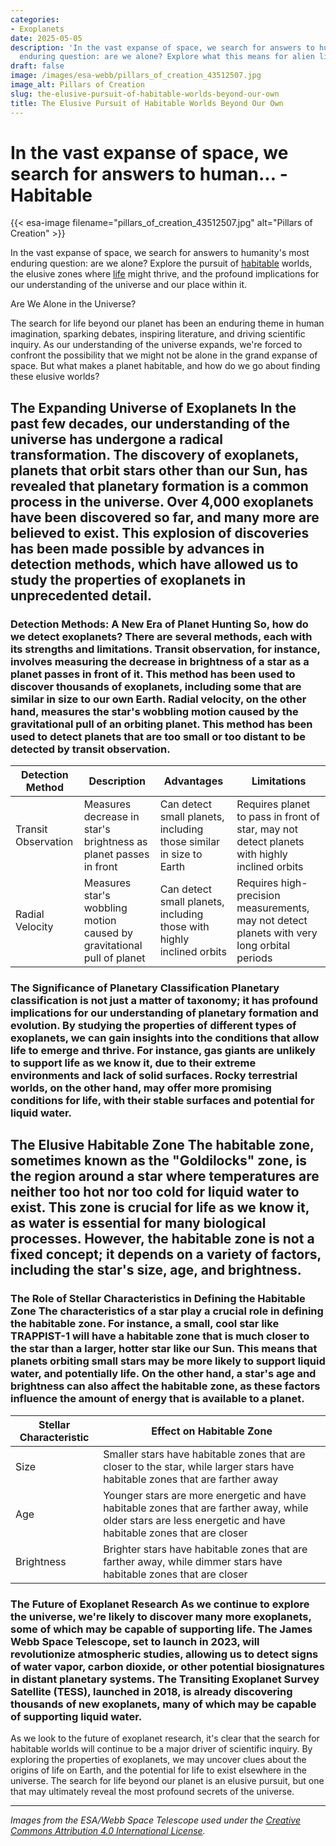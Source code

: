 ```yaml
---
categories:
- Exoplanets
date: 2025-05-05
description: 'In the vast expanse of space, we search for answers to humanity''s most
  enduring question: are we alone? Explore what this means for alien life.'
draft: false
image: /images/esa-webb/pillars_of_creation_43512507.jpg
image_alt: Pillars of Creation
slug: the-elusive-pursuit-of-habitable-worlds-beyond-our-own
title: The Elusive Pursuit of Habitable Worlds Beyond Our Own
---
```


# In the vast expanse of space, we search for answers to human... - Habitable
{{< esa-image filename="pillars_of_creation_43512507.jpg" alt="Pillars of Creation" >}}



In the vast expanse of space, we search for answers to humanity's most enduring question: are we alone? Explore the pursuit of [habitable](/blog/exploring-the-habitable-zones-of-sun-like-stars-a-quest-for-) worlds, the elusive zones where [life](/blog/the-hidden-zones-of-life-unveiling-the-secrets-of-exoplaneta) might thrive, and the profound implications for our understanding of the universe and our place within it.

Are We Alone in the Universe?

 The search for life beyond our planet has been an enduring theme in human imagination, sparking debates, inspiring literature, and driving scientific inquiry. As our understanding of the universe expands, we're forced to confront the possibility that we might not be alone in the grand expanse of space. But what makes a planet habitable, and how do we go about finding these elusive worlds?

 ## The Expanding Universe of Exoplanets In the past few decades, our understanding of the universe has undergone a radical transformation. The discovery of exoplanets, planets that orbit stars other than our Sun, has revealed that planetary formation is a common process in the universe. Over 4,000 exoplanets have been discovered so far, and many more are believed to exist. This explosion of discoveries has been made possible by advances in detection methods, which have allowed us to study the properties of exoplanets in unprecedented detail.

 ### Detection Methods: A New Era of Planet Hunting So, how do we detect exoplanets? There are several methods, each with its strengths and limitations. Transit observation, for instance, involves measuring the decrease in brightness of a star as a planet passes in front of it. This method has been used to discover thousands of exoplanets, including some that are similar in size to our own Earth. Radial velocity, on the other hand, measures the star's wobbling motion caused by the gravitational pull of an orbiting planet. This method has been used to detect planets that are too small or too distant to be detected by transit observation.

 | Detection Method | Description | Advantages | Limitations |
| --- | --- | --- | --- |
| Transit Observation | Measures decrease in star's brightness as planet passes in front | Can detect small planets, including those similar in size to Earth | Requires planet to pass in front of star, may not detect planets with highly inclined orbits |
| Radial Velocity | Measures star's wobbling motion caused by gravitational pull of planet | Can detect small planets, including those with highly inclined orbits | Requires high-precision measurements, may not detect planets with very long orbital periods | ## Planetary Classification: Understanding the Diversity of [exoplanets](/blog/the-cosmic-dance-of-exoplanets-and-habitable-zones) As we continue to discover new exoplanets, it's becoming clear that they come in a staggering range of sizes, compositions, and orbital configurations. Gas giants, like Jupiter and Saturn, are massive worlds composed primarily of hydrogen and helium. Ice giants, like Uranus and Neptune, are smaller and more icy, with thicker atmospheres. Super-Earths, like Kepler-452b, are larger than our own Earth but smaller than the gas giants. Rocky terrestrial worlds, like TRAPPIST-1e, are small and dense, with surfaces that may be capable of supporting liquid water.

 ### The Significance of Planetary Classification Planetary classification is not just a matter of taxonomy; it has profound implications for our understanding of planetary formation and evolution. By studying the properties of different types of exoplanets, we can gain insights into the conditions that allow life to emerge and thrive. For instance, gas giants are unlikely to support life as we know it, due to their extreme environments and lack of solid surfaces. Rocky terrestrial worlds, on the other hand, may offer more promising conditions for life, with their stable surfaces and potential for liquid water.

 ## The Elusive Habitable Zone The habitable zone, sometimes known as the "Goldilocks" zone, is the region around a star where temperatures are neither too hot nor too cold for liquid water to exist. This zone is crucial for life as we know it, as water is essential for many biological processes. However, the habitable zone is not a fixed concept; it depends on a variety of factors, including the star's size, age, and brightness.

 ### The Role of Stellar Characteristics in Defining the Habitable Zone The characteristics of a star play a crucial role in defining the habitable zone. For instance, a small, cool star like TRAPPIST-1 will have a habitable zone that is much closer to the star than a larger, hotter star like our Sun. This means that planets orbiting small stars may be more likely to support liquid water, and potentially life. On the other hand, a star's age and brightness can also affect the habitable zone, as these factors influence the amount of energy that is available to a planet.

 | Stellar Characteristic | Effect on Habitable Zone |
| --- | --- |
| Size | Smaller stars have habitable zones that are closer to the star, while larger stars have habitable zones that are farther away |
| Age | Younger stars are more energetic and have habitable zones that are farther away, while older stars are less energetic and have habitable zones that are closer |
| Brightness | Brighter stars have habitable zones that are farther away, while dimmer stars have habitable zones that are closer | ## The Broader Significance of Habitable Worlds The search for habitable worlds is not just a matter of scientific curiosity; it has profound implications for our understanding of the universe and our place within it. By studying the properties of exoplanets, we can gain insights into the conditions that allow life to emerge and thrive. We may also uncover clues about the origins of life on Earth, and the potential for life to exist elsewhere in the universe.

 ### The Future of Exoplanet Research As we continue to explore the universe, we're likely to discover many more exoplanets, some of which may be capable of supporting life. The James Webb Space Telescope, set to launch in 2023, will revolutionize atmospheric studies, allowing us to detect signs of water vapor, carbon dioxide, or other potential biosignatures in distant planetary systems. The Transiting Exoplanet Survey Satellite (TESS), launched in 2018, is already discovering thousands of new exoplanets, many of which may be capable of supporting liquid water.

 As we look to the future of exoplanet research, it's clear that the search for habitable worlds will continue to be a major driver of scientific inquiry. By exploring the properties of exoplanets, we may uncover clues about the origins of life on Earth, and the potential for life to exist elsewhere in the universe. The search for life beyond our planet is an elusive pursuit, but one that may ultimately reveal the most profound secrets of the universe.

---

*Images from the ESA/Webb Space Telescope used under the [Creative Commons Attribution 4.0 International License](https://creativecommons.org/licenses/by/4.0).*